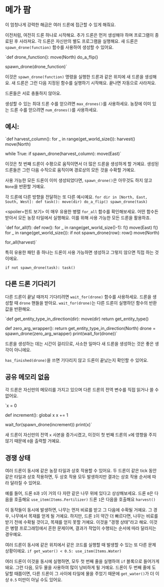 # 메가 팜
이 엄청나게 강력한 해금은 여러 드론에 접근할 수 있게 해줘요.

이전처럼, 여전히 드론 하나로 시작해요. 추가 드론은 먼저 생성해야 하며 프로그램이 종료된 후 사라져요.
각 드론은 자신만의 별도 프로그램을 실행해요. 새 드론은 `spawn_drone(function)` 함수를 사용하여 생성할 수 있어요.

`def drone_function():
    move(North)
    do_a_flip()

spawn_drone(drone_function)`

이것은 `spawn_drone(function)` 명령을 실행한 드론과 같은 위치에 새 드론을 생성해요. 새 드론은 그런 다음 지정된 함수를 실행하기 시작해요. 끝나면 자동으로 사라져요.

드론들은 서로 충돌하지 않아요.

생성할 수 있는 최대 드론 수를 얻으려면 `max_drones()`를 사용하세요.
농장에 이미 있는 드론 수를 얻으려면 `num_drones()`를 사용하세요.


## 예시:
`def harvest_column():
    for _ in range(get_world_size()):
        harvest()
        move(North)

while True:
    if spawn_drone(harvest_column):
        move(East)`

이것은 첫 번째 드론이 수평으로 움직이면서 더 많은 드론을 생성하게 할 거예요. 생성된 드론들은 그런 다음 수직으로 움직이며 경로상의 모든 것을 수확할 거예요.

사용 가능한 모든 드론이 이미 생성되었다면, `spawn_drone()`은 아무것도 하지 않고 `None`을 반환할 거예요.

각 드론에 다른 방향을 전달하는 또 다른 예시예요.
`for dir in [North, East, South, West]:
    def task():
        move(dir)
        do_a_flip()
    spawn_drone(task)`

<spoiler=힌트 보기> 이 매우 유용한 병렬 `for_all` 함수를 확인해보세요. 어떤 함수든 받아서 모든 농장 타일에서 실행해요. 이를 위해 사용 가능한 모든 드론을 활용하죠.

`def for_all(f):
	def row():
		for _ in range(get_world_size()-1):
			f()
			move(East)
		f()
	for _ in range(get_world_size()):
		if not spawn_drone(row):
			row()
		move(North)

for_all(harvest)`

특히 유용한 패턴 중 하나는 드론이 사용 가능하면 생성하고 그렇지 않으면 직접 하는 것이에요.

`if not spawn_drone(task):
	task()`
</spoiler>

## 다른 드론 기다리기
다른 드론이 끝날 때까지 기다리려면 `wait_for(drone)` 함수를 사용하세요. 드론을 생성할 때 `drone` 핸들을 받아요.
`wait_for(drone)`는 다른 드론이 실행하던 함수의 반환 값을 반환해요.

`def get_entity_type_in_direction(dir):
    move(dir)
    return get_entity_type()

def zero_arg_wrapper():
    return get_entity_type_in_direction(North)
drone = spawn_drone(zero_arg_wrapper)
print(wait_for(drone))`

드론을 생성하는 데는 시간이 걸리므로, 사소한 일마다 새 드론을 생성하는 것은 좋은 생각이 아니에요.

`has_finished(drone)`을 쓰면 기다리지 않고 드론이 끝났는지 확인할 수 있어요.

## 공유 메모리 없음
각 드론은 자신만의 메모리를 가지고 있으며 다른 드론의 전역 변수를 직접 읽거나 쓸 수 없어요.

`x = 0

def increment():
    global x
    x += 1

wait_for(spawn_drone(increment))
print(x)`

새 드론이 자신만의 전역 `x` 사본을 증가시켰고, 이것이 첫 번째 드론의 `x`에 영향을 주지 않기 때문에 `0`을 출력할 거예요.

## 경쟁 상태
여러 드론이 동시에 같은 농장 타일과 상호 작용할 수 있어요. 두 드론이 같은 tick 동안 같은 타일과 상호 작용하면, 두 상호 작용 모두 발생하지만 결과는 상호 작용 순서에 따라 달라질 수 있어요.

예를 들어, 드론 `0`과 `1`이 거의 다 자란 같은 나무 위에 있다고 상상해보세요.
드론 `0`은 다음을 호출해요
`use_item(Items.Fertilizer)`
드론 `1`은 다음을 호출해요
`harvest()`

이 동작들이 동시에 발생하면, 나무는 먼저 비료를 받고 그 다음에 수확될 거예요. 그 경우, 나무에서 목재를 얻게 될 거예요. 하지만, 드론 `1`이 약간 더 빠르다면, 나무는 비료를 받기 전에 수확될 것이고, 목재를 얻지 못할 거예요.
이것을 "경쟁 상태"라고 해요. 이것은 병렬 프로그래밍에서 흔한 문제이며, 결과가 작업이 수행되는 순서에 따라 달라지는 경우예요.

여러 드론이 동시에 같은 위치에서 같은 코드를 실행할 때 발생할 수 있는 또 다른 문제 상황이에요.
`if get_water() < 0.5:
    use_item(Items.Water)`

여러 드론이 이것을 동시에 실행하면, 모두 첫 번째 줄을 실행하여 `if` 블록으로 들어가게 돼요. 그런 다음, 모두 물을 사용하여 많이 낭비하게 될 거예요.
드론이 두 번째 줄에 도달할 때쯤이면, 다른 드론이 그 사이에 타일에 물을 주었기 때문에 `get_water()`가 더 이상 `0.5` 미만이 아닐 수도 있어요.